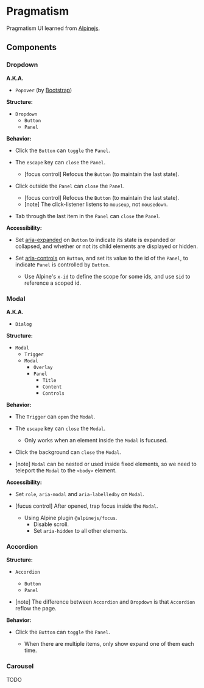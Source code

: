 # Pragmatism

Pragmatism UI learned from [Alpinejs](https://alpinejs.dev/components).

## Components

### Dropdown

**A.K.A.**

- `Popover` (by [Bootstrap](https://getbootstrap.com))

**Structure:**

- `Dropdown`
  - `Button`
  - `Panel`

**Behavior:**

- Click the `Button` can `toggle` the `Panel`.

- The `escape` key can `close` the `Panel`.

  - [focus control] Refocus the `Button` (to maintain the last state).

- Click outside the `Panel` can `close` the `Panel`.

  - [focus control] Refocus the `Button` (to maintain the last state).
  - [note] The click-listener listens to `mouseup`, not `mousedown`.

- Tab through the last item in the `Panel` can `close` the `Panel`.

**Accessibility:**

- Set [aria-expanded](https://developer.mozilla.org/en-US/docs/Web/Accessibility/ARIA/Attributes/aria-expanded)
  on `Button` to indicate its state is expanded or collapsed,
  and whether or not its child elements are displayed or hidden.

- Set [aria-controls](https://developer.mozilla.org/en-US/docs/Web/Accessibility/ARIA/Attributes/aria-controls)
  on `Button`, and set its value to the id of the `Panel`,
  to indicate `Panel` is controlled by `Button`.

  - Use Alpine's `x-id` to define the scope for some ids,
    and use `$id` to reference a scoped id.

### Modal

**A.K.A.**

- `Dialog`

**Structure:**

- `Modal`
  - `Trigger`
  - `Modal`
    - `Overlay`
    - `Panel`
      - `Title`
      - `Content`
      - `Controls`

**Behavior:**

- The `Trigger` can `open` the `Modal`.

- The `escape` key can `close` the `Modal`.

  - Only works when an element inside the `Modal` is fucused.

- Click the background can `close` the `Modal`.

- [note] `Modal` can be nested or used inside fixed elements,
  so we need to teleport the `Modal` to the `<body>` element.

**Accessibility:**

- Set `role`, `aria-modal` and `aria-labelledby` on `Modal`.

- [fucus control] After opened, trap focus inside the `Modal`.

  - Using Alpine plugin `@alpinejs/focus`.
    - Disable scroll.
    - Set `aria-hidden` to all other elements.

### Accordion

**Structure:**

- `Accordion`
  - `Button`
  - `Panel`

- [note] The difference between `Accordion` and `Dropdown` is that
  `Accordion` reflow the page.

**Behavior:**

- Click the `Button` can `toggle` the `Panel`.

  - When there are multiple items,
    only show expand one of them each time.

### Carousel

TODO

